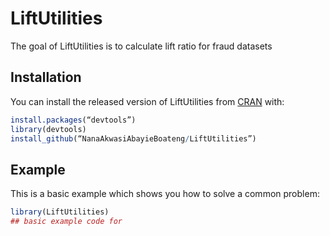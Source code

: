 
# LiftUtilities

<!-- badges: start -->
<!-- badges: end -->

The goal of LiftUtilities is to calculate lift ratio for fraud datasets

## Installation

You can install the released version of LiftUtilities from [CRAN](https://CRAN.R-project.org) with:

``` r
install.packages(“devtools”)
library(devtools)
install_github(“NanaAkwasiAbayieBoateng/LiftUtilities”)


```

## Example

This is a basic example which shows you how to solve a common problem:

``` r
library(LiftUtilities)
## basic example code for 
```


